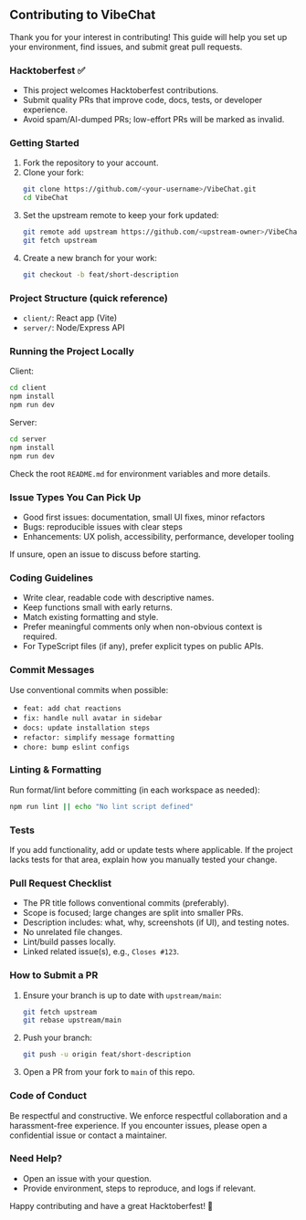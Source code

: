 ## Contributing to VibeChat

Thank you for your interest in contributing! This guide will help you set up your environment, find issues, and submit great pull requests.

### Hacktoberfest ✅
- This project welcomes Hacktoberfest contributions.
- Submit quality PRs that improve code, docs, tests, or developer experience.
- Avoid spam/AI-dumped PRs; low-effort PRs will be marked as invalid.

### Getting Started
1. Fork the repository to your account.
2. Clone your fork:
   ```bash
   git clone https://github.com/<your-username>/VibeChat.git
   cd VibeChat
   ```
3. Set the upstream remote to keep your fork updated:
   ```bash
   git remote add upstream https://github.com/<upstream-owner>/VibeChat.git
   git fetch upstream
   ```
4. Create a new branch for your work:
   ```bash
   git checkout -b feat/short-description
   ```

### Project Structure (quick reference)
- `client/`: React app (Vite)
- `server/`: Node/Express API

### Running the Project Locally
Client:
```bash
cd client
npm install
npm run dev
```

Server:
```bash
cd server
npm install
npm run dev
```

Check the root `README.md` for environment variables and more details.

### Issue Types You Can Pick Up
- Good first issues: documentation, small UI fixes, minor refactors
- Bugs: reproducible issues with clear steps
- Enhancements: UX polish, accessibility, performance, developer tooling

If unsure, open an issue to discuss before starting.

### Coding Guidelines
- Write clear, readable code with descriptive names.
- Keep functions small with early returns.
- Match existing formatting and style.
- Prefer meaningful comments only when non-obvious context is required.
- For TypeScript files (if any), prefer explicit types on public APIs.

### Commit Messages
Use conventional commits when possible:
- `feat: add chat reactions`
- `fix: handle null avatar in sidebar`
- `docs: update installation steps`
- `refactor: simplify message formatting`
- `chore: bump eslint configs`

### Linting & Formatting
Run format/lint before committing (in each workspace as needed):
```bash
npm run lint || echo "No lint script defined"
```

### Tests
If you add functionality, add or update tests where applicable. If the project lacks tests for that area, explain how you manually tested your change.

### Pull Request Checklist
- The PR title follows conventional commits (preferably).
- Scope is focused; large changes are split into smaller PRs.
- Description includes: what, why, screenshots (if UI), and testing notes.
- No unrelated file changes.
- Lint/build passes locally.
- Linked related issue(s), e.g., `Closes #123`.

### How to Submit a PR
1. Ensure your branch is up to date with `upstream/main`:
   ```bash
   git fetch upstream
   git rebase upstream/main
   ```
2. Push your branch:
   ```bash
   git push -u origin feat/short-description
   ```
3. Open a PR from your fork to `main` of this repo.

### Code of Conduct
Be respectful and constructive. We enforce respectful collaboration and a harassment-free experience. If you encounter issues, please open a confidential issue or contact a maintainer.

### Need Help?
- Open an issue with your question.
- Provide environment, steps to reproduce, and logs if relevant.

Happy contributing and have a great Hacktoberfest! 🎉


